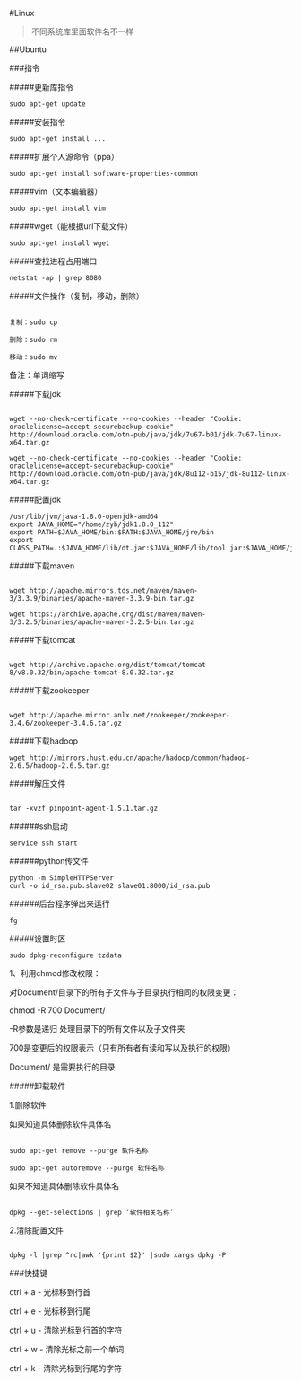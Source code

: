 #Linux

>不同系统库里面软件名不一样



##Ubuntu

###指令

#####更新库指令

`sudo apt-get update`

#####安装指令

`sudo apt-get install ...`

#####扩展个人源命令（ppa）

`sudo apt-get install software-properties-common`

#####vim（文本编辑器）

`sudo apt-get install vim`

#####wget（能根据url下载文件）

`sudo apt-get install wget`

#####查找进程占用端口

`netstat -ap | grep 8080`

#####文件操作（复制，移动，删除）

```

复制：sudo cp

删除：sudo rm

移动：sudo mv

```

备注：单词缩写

#####下载jdk

```

wget --no-check-certificate --no-cookies --header "Cookie: oraclelicense=accept-securebackup-cookie" http://download.oracle.com/otn-pub/java/jdk/7u67-b01/jdk-7u67-linux-x64.tar.gz

wget --no-check-certificate --no-cookies --header "Cookie: oraclelicense=accept-securebackup-cookie" http://download.oracle.com/otn-pub/java/jdk/8u112-b15/jdk-8u112-linux-x64.tar.gz

```

#####配置jdk

```
/usr/lib/jvm/java-1.8.0-openjdk-amd64
export JAVA_HOME="/home/zyb/jdk1.8.0_112"
export PATH=$JAVA_HOME/bin:$PATH:$JAVA_HOME/jre/bin
export CLASS_PATH=.:$JAVA_HOME/lib/dt.jar:$JAVA_HOME/lib/tool.jar:$JAVA_HOME/jre/lib

```

#####下载maven

```

wget http://apache.mirrors.tds.net/maven/maven-3/3.3.9/binaries/apache-maven-3.3.9-bin.tar.gz

wget https://archive.apache.org/dist/maven/maven-3/3.2.5/binaries/apache-maven-3.2.5-bin.tar.gz

```

#####下载tomcat

```

wget http://archive.apache.org/dist/tomcat/tomcat-8/v8.0.32/bin/apache-tomcat-8.0.32.tar.gz

```

#####下载zookeeper

```

wget http://apache.mirror.anlx.net/zookeeper/zookeeper-3.4.6/zookeeper-3.4.6.tar.gz

```

#####下载hadoop
```
wget http://mirrors.hust.edu.cn/apache/hadoop/common/hadoop-2.6.5/hadoop-2.6.5.tar.gz
```

#####解压文件

```

tar -xvzf pinpoint-agent-1.5.1.tar.gz

```

######ssh启动
```
service ssh start
```

######python传文件
```
python -m SimpleHTTPServer
curl -o id_rsa.pub.slave02 slave01:8000/id_rsa.pub
```

######后台程序弹出来运行
```
fg
```

#####设置时区
```
sudo dpkg-reconfigure tzdata
```

1、利用chmod修改权限：

对Document/目录下的所有子文件与子目录执行相同的权限变更：

chmod -R 700 Document/

-R参数是递归 处理目录下的所有文件以及子文件夹

700是变更后的权限表示（只有所有者有读和写以及执行的权限）

Document/ 是需要执行的目录

#####卸载软件

1.删除软件

如果知道具体删除软件具体名

```

sudo apt-get remove --purge 软件名称

sudo apt-get autoremove --purge 软件名称

```

如果不知道具体删除软件具体名

```

dpkg --get-selections | grep ‘软件相关名称’

```



2.清除配置文件

```

dpkg -l |grep ^rc|awk '{print $2}' |sudo xargs dpkg -P

```









###快捷键

ctrl + a - 光标移到行首

ctrl + e - 光标移到行尾

ctrl + u - 清除光标到行首的字符

ctrl + w - 清除光标之前一个单词

ctrl + k - 清除光标到行尾的字符



